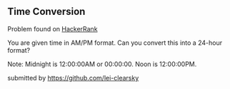 ## Time Conversion
Problem found on [HackerRank](http://www.hackerrank.com)

You are given time in AM/PM format. Can you convert this into a 24-hour format?

Note: Midnight is 12:00:00AM or 00:00:00. Noon is 12:00:00PM.

submitted by https://github.com/lei-clearsky
